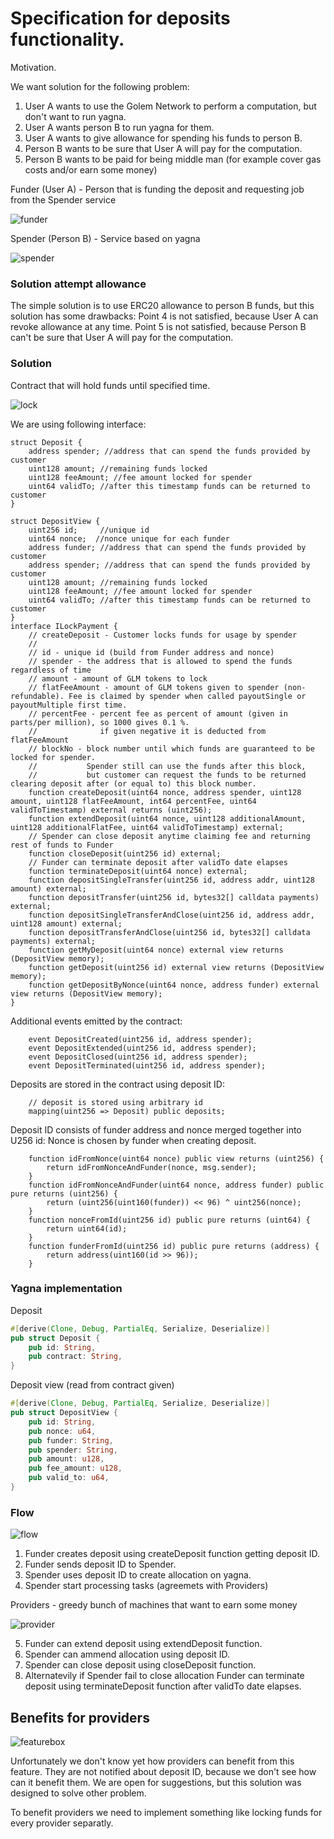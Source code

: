 # Specification for deposits functionality.

Motivation.

We want solution for the following problem:

1. User A wants to use the Golem Network to perform a computation, but don't want to run yagna.
2. User A wants person B to run yagna for them.
3. User A wants to give allowance for spending his funds to person B.
4. Person B wants to be sure that User A will pay for the computation.
5. Person B wants to be paid for being middle man (for example cover gas costs and/or earn some money)

Funder (User A) - Person that is funding the deposit and requesting job from the Spender service

![funder](deposit_assets/funder300.webp)

Spender (Person B) - Service based on yagna

![spender](deposit_assets/spender300.webp)


### Solution attempt allowance

The simple solution is to use ERC20 allowance to person B funds, but this solution has some drawbacks:
Point 4 is not satisfied, because User A can revoke allowance at any time.
Point 5 is not satisfied, because Person B can't be sure that User A will pay for the computation.

### Solution 

Contract that will hold funds until specified time.

![lock](deposit_assets/lock300.webp)

We are using following interface:

``` solidity
struct Deposit {
    address spender; //address that can spend the funds provided by customer
    uint128 amount; //remaining funds locked
    uint128 feeAmount; //fee amount locked for spender
    uint64 validTo; //after this timestamp funds can be returned to customer
}

struct DepositView {
    uint256 id;     //unique id
    uint64 nonce;  //nonce unique for each funder
    address funder; //address that can spend the funds provided by customer
    address spender; //address that can spend the funds provided by customer
    uint128 amount; //remaining funds locked
    uint128 feeAmount; //fee amount locked for spender
    uint64 validTo; //after this timestamp funds can be returned to customer
}
interface ILockPayment {
    // createDeposit - Customer locks funds for usage by spender
    //
    // id - unique id (build from Funder address and nonce)
    // spender - the address that is allowed to spend the funds regardless of time
    // amount - amount of GLM tokens to lock
    // flatFeeAmount - amount of GLM tokens given to spender (non-refundable). Fee is claimed by spender when called payoutSingle or payoutMultiple first time.
    // percentFee - percent fee as percent of amount (given in parts/per million), so 1000 gives 0.1 %.
    //              if given negative it is deducted from flatFeeAmount
    // blockNo - block number until which funds are guaranteed to be locked for spender.
    //           Spender still can use the funds after this block,
    //           but customer can request the funds to be returned clearing deposit after (or equal to) this block number.
    function createDeposit(uint64 nonce, address spender, uint128 amount, uint128 flatFeeAmount, int64 percentFee, uint64 validToTimestamp) external returns (uint256);
    function extendDeposit(uint64 nonce, uint128 additionalAmount, uint128 additionalFlatFee, uint64 validToTimestamp) external;
    // Spender can close deposit anytime claiming fee and returning rest of funds to Funder
    function closeDeposit(uint256 id) external;
    // Funder can terminate deposit after validTo date elapses
    function terminateDeposit(uint64 nonce) external;
    function depositSingleTransfer(uint256 id, address addr, uint128 amount) external;
    function depositTransfer(uint256 id, bytes32[] calldata payments) external;
    function depositSingleTransferAndClose(uint256 id, address addr, uint128 amount) external;
    function depositTransferAndClose(uint256 id, bytes32[] calldata payments) external;
    function getMyDeposit(uint64 nonce) external view returns (DepositView memory);
    function getDeposit(uint256 id) external view returns (DepositView memory);
    function getDepositByNonce(uint64 nonce, address funder) external view returns (DepositView memory);
}

```

Additional events emitted by the contract:

``` solidity
    event DepositCreated(uint256 id, address spender);
    event DepositExtended(uint256 id, address spender);
    event DepositClosed(uint256 id, address spender);
    event DepositTerminated(uint256 id, address spender);
```

Deposits are stored in the contract using deposit ID:
```solidity
    // deposit is stored using arbitrary id
    mapping(uint256 => Deposit) public deposits;
```

Deposit ID consists of funder address and nonce merged together into U256 id:
Nonce is chosen by funder when creating deposit.

```solidity
    function idFromNonce(uint64 nonce) public view returns (uint256) {
        return idFromNonceAndFunder(nonce, msg.sender);
    }
    function idFromNonceAndFunder(uint64 nonce, address funder) public pure returns (uint256) {
        return (uint256(uint160(funder)) << 96) ^ uint256(nonce);
    }
    function nonceFromId(uint256 id) public pure returns (uint64) {
        return uint64(id);
    }
    function funderFromId(uint256 id) public pure returns (address) {
        return address(uint160(id >> 96));
    }
```

### Yagna implementation

Deposit
```rust
#[derive(Clone, Debug, PartialEq, Serialize, Deserialize)]
pub struct Deposit {
    pub id: String,
    pub contract: String,
}
```
Deposit view (read from contract given)
```rust
#[derive(Clone, Debug, PartialEq, Serialize, Deserialize)]
pub struct DepositView {
    pub id: String,
    pub nonce: u64,
    pub funder: String,
    pub spender: String,
    pub amount: u128,
    pub fee_amount: u128,
    pub valid_to: u64,
}
```

### Flow

![flow](deposit_assets/flow300.webp)

1. Funder creates deposit using createDeposit function getting deposit ID.
2. Funder sends deposit ID to Spender.
3. Spender uses deposit ID to create allocation on yagna.
4. Spender start processing tasks (agreemets with Providers)

Providers - greedy bunch of machines that want to earn some money

![provider](deposit_assets/provider300.webp)

5. Funder can extend deposit using extendDeposit function.
6. Spender can ammend allocation using deposit ID.
7. Spender can close deposit using closeDeposit function.
8. Alternatevily if Spender fail to close allocation Funder can terminate deposit using terminateDeposit function after validTo date elapses.

## Benefits for providers

![featurebox](deposit_assets/featurebox300.webp)

Unfortunately we don't know yet how providers can benefit from this feature.
They are not notified about deposit ID, because we don't see how can it benefit them.
We are open for suggestions, but this solution was designed to solve other problem.

To benefit providers we need to implement something like locking funds for every provider separatly.




